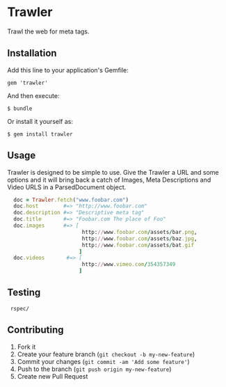# Trawler

Trawl the web for meta tags.

## Installation

Add this line to your application's Gemfile:

    gem 'trawler'

And then execute:

    $ bundle

Or install it yourself as:

    $ gem install trawler

## Usage

Trawler is designed to be simple to use. Give the Trawler a URL and some options
and it will bring back a catch of Images, Meta Descriptions and Video URLS in a
ParsedDocument object.

```ruby
  doc = Trawler.fetch("www.foobar.com") 
  doc.host        #=> "http://www.foobar.com"
  doc.description #=> "Descriptive meta tag"
  doc.title       #=> "Foobar.com The place of Foo"
  doc.images      #=> [
                        http://www.foobar.com/assets/bar.png,
                        http://www.foobar.com/assets/baz.jpg,
                        http://www.foobar.com/assets/bat.gif
                       ]
  doc.videos       #=> [
                        http://www.vimeo.com/354357349
                       ]
```

## Testing

```
 rspec/
```

## Contributing

1. Fork it
2. Create your feature branch (`git checkout -b my-new-feature`)
3. Commit your changes (`git commit -am 'Add some feature'`)
4. Push to the branch (`git push origin my-new-feature`)
5. Create new Pull Request
